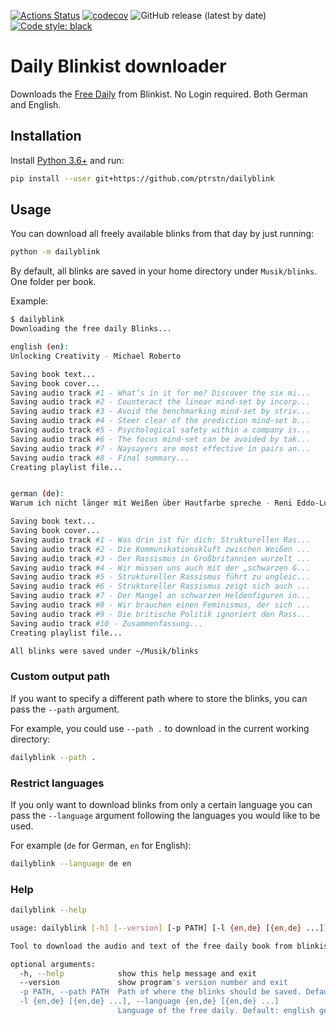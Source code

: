 [![Actions Status](https://github.com/ptrstn/dailyblink/workflows/Python%20package/badge.svg)](https://github.com/ptrstn/dailyblink/actions)
[![codecov](https://codecov.io/gh/ptrstn/dailyblink/branch/master/graph/badge.svg)](https://codecov.io/gh/ptrstn/dailyblink)
![GitHub release (latest by date)](https://img.shields.io/github/v/release/ptrstn/dailyblink)
[![Code style: black](https://img.shields.io/badge/code%20style-black-000000.svg)](https://github.com/psf/black)

# Daily Blinkist downloader

Downloads the [Free Daily](https://www.blinkist.com/de/nc/daily) from Blinkist. No Login required.
Both German and English.

## Installation

Install [Python 3.6+](https://www.python.org/) and run:

```bash
pip install --user git+https://github.com/ptrstn/dailyblink
```

## Usage

You can download all freely available blinks from that day by just running:

```bash
python -m dailyblink
```

By default, all blinks are saved in your home directory under ```Musik/blinks```. One folder per book.

Example:

```bash
$ dailyblink
Downloading the free daily Blinks...

english (en):
Unlocking Creativity - Michael Roberto

Saving book text...
Saving book cover...
Saving audio track #1 - What’s in it for me? Discover the six mi...
Saving audio track #2 - Counteract the linear mind-set by incorp...
Saving audio track #3 - Avoid the benchmarking mind-set by striv...
Saving audio track #4 - Steer clear of the prediction mind-set b...
Saving audio track #5 - Psychological safety within a company is...
Saving audio track #6 - The focus mind-set can be avoided by tak...
Saving audio track #7 - Naysayers are most effective in pairs an...
Saving audio track #8 - Final summary...
Creating playlist file...


german (de):
Warum ich nicht länger mit Weißen über Hautfarbe spreche - Reni Eddo-Lodge

Saving book text...
Saving book cover...
Saving audio track #1 - Was drin ist für dich: Strukturellen Ras...
Saving audio track #2 - Die Kommunikationskluft zwischen Weißen ...
Saving audio track #3 - Der Rassismus in Großbritannien wurzelt ...
Saving audio track #4 - Wir müssen uns auch mit der „schwarzen G...
Saving audio track #5 - Struktureller Rassismus führt zu ungleic...
Saving audio track #6 - Struktureller Rassismus zeigt sich auch ...
Saving audio track #7 - Der Mangel an schwarzen Heldenfiguren in...
Saving audio track #8 - Wir brauchen einen Feminismus, der sich ...
Saving audio track #9 - Die britische Politik ignoriert den Rass...
Saving audio track #10 - Zusammenfassung...
Creating playlist file...

All blinks were saved under ~/Musik/blinks
```

### Custom output path

If you want to specify a different path where to store the blinks, you can pass the ```--path``` argument.

For example, you could use ```--path .``` to download in the current working directory:

```bash
dailyblink --path .
```

### Restrict languages

If you only want to download blinks from only a certain language you can pass the ```--language``` argument following the languages you would like to be used.

For example (```de``` for German, ```en``` for English):

```bash
dailyblink --language de en
```

### Help

```bash
dailyblink --help
```

```bash
usage: dailyblink [-h] [--version] [-p PATH] [-l {en,de} [{en,de} ...]]

Tool to download the audio and text of the free daily book from blinkist.com

optional arguments:
  -h, --help            show this help message and exit
  --version             show program's version number and exit
  -p PATH, --path PATH  Path of where the blinks should be saved. Default: ~/Musik
  -l {en,de} [{en,de} ...], --language {en,de} [{en,de} ...]
                        Language of the free daily. Default: english german
```
